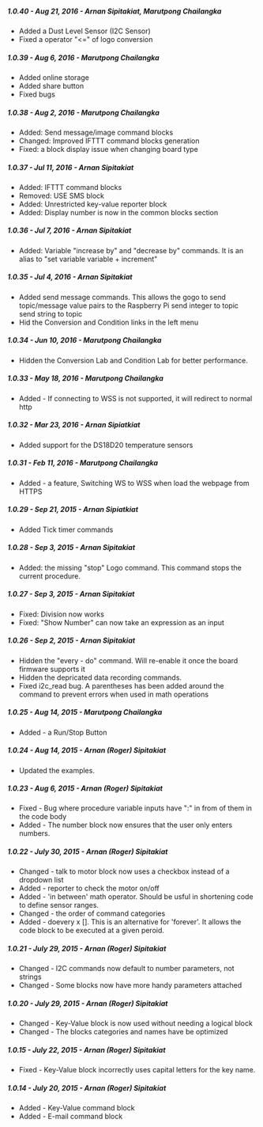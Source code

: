 ##### 1.0.40 - Aug 21, 2016 - Arnan Sipitakiat, Marutpong Chailangka- Added a Dust Level Sensor (I2C Sensor)- Fixed a operator "<=" of logo conversion##### 1.0.39 - Aug 6, 2016 - Marutpong Chailangka- Added online storage- Added share button- Fixed bugs##### 1.0.38 - Aug 2, 2016 - Marutpong Chailangka- Added: Send message/image command blocks- Changed: Improved IFTTT command blocks  generation- Fixed: a block display issue when changing board type##### 1.0.37 - Jul 11, 2016 - Arnan Sipitakiat- Added: IFTTT command blocks- Removed: USE SMS block- Added: Unrestricted key-value reporter block- Added: Display number is now in the common blocks section##### 1.0.36 - Jul 7, 2016 - Arnan Sipitakiat- Added: Variable "increase by" and "decrease by" commands. It is an alias to "set variable variable + increment"##### 1.0.35 - Jul 4, 2016 - Arnan Sipitakiat- Added send message commands. This allows the gogo to send topic/message value pairs to the Raspberry Pi  send integer to topic  send string to topic- Hid the Conversion and Condition links in the left menu##### 1.0.34 - Jun 10, 2016 - Marutpong Chailangka- Hidden the Conversion Lab and Condition Lab for better performance.##### 1.0.33 - May 18, 2016 - Marutpong Chailangka- Added - If connecting to WSS is not supported, it will redirect to normal http##### 1.0.32 - Mar 23, 2016 - Arnan Sipiatkiat- Added support for the DS18D20 temperature sensors##### 1.0.31 - Feb 11, 2016 - Marutpong Chailangka- Added - a feature, Switching WS to WSS when load the webpage from HTTPS##### 1.0.29 - Sep 21, 2015 - Arnan Sipiatkiat- Added Tick timer commands##### 1.0.28 - Sep 3, 2015 - Arnan Sipitakiat- Added: the missing "stop" Logo command. This command stops the current procedure.##### 1.0.27 - Sep 3, 2015 - Arnan Sipitakiat- Fixed: Division now works- Fixed: "Show Number" can now take an expression as an input##### 1.0.26 - Sep 2, 2015 - Arnan Sipitakiat- Hidden the "every - do" command. Will re-enable it once the board firmware supports it- Hidden the depricated data recording commands.- Fixed i2c_read bug. A parentheses has been added around the command to prevent errors when used in math operations##### 1.0.25 - Aug 14, 2015 - Marutpong Chailangka- Added - a Run/Stop Button##### 1.0.24 - Aug 14, 2015 - Arnan (Roger) Sipitakiat- Updated the examples.##### 1.0.23 - Aug 6, 2015 - Arnan (Roger) Sipitakiat- Fixed - Bug where procedure variable inputs have ":" in from of them           in the code body- Added - The number block now ensures that the user only enters numbers.##### 1.0.22 - July 30, 2015 - Arnan (Roger) Sipitakiat- Changed - talk to motor block now uses a checkbox instead of a dropdown list- Added - reporter to check the motor on/off- Added - 'in between' math operator. Should be usful in shortening           code to define sensor ranges.- Changed - the order of command categories- Added - doevery x []. This is an alternative for 'forever'. It allows          the code block to be executed at a given peroid.##### 1.0.21 - July 29, 2015 - Arnan (Roger) Sipitakiat- Changed - I2C commands now default to number parameters, not strings- Changed - Some blocks now have more handy parameters attached##### 1.0.20 - July 29, 2015 - Arnan (Roger) Sipitakiat- Changed - Key-Value block is now used without needing a logical block- Changed - The blocks categories and names have be optimized##### 1.0.15 - July 22, 2015  - Arnan (Roger) Sipitakiat- Fixed - Key-Value block incorrectly uses capital letters for the key name.##### 1.0.14 - July 20, 2015  - Arnan (Roger) Sipitakiat- Added - Key-Value command block- Added - E-mail command block